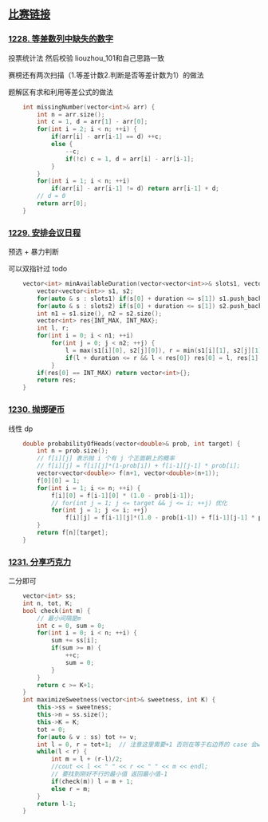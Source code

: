 ## [比赛链接](https://leetcode.cn/contest/biweekly-contest-11/)


### [1228. 等差数列中缺失的数字](https://leetcode.cn/problems/missing-number-in-arithmetic-progression/)

投票统计法 然后校验 liouzhou_101和自己思路一致

赛榜还有两次扫描（1.等差计数2.判断是否等差计数为1）的做法

题解区有求和利用等差公式的做法

```c++
    int missingNumber(vector<int>& arr) {
        int n = arr.size();
        int c = 1, d = arr[1] - arr[0];
        for(int i = 2; i < n; ++i) {
            if(arr[i] - arr[i-1] == d) ++c;
            else {
                --c;
                if(!c) c = 1, d = arr[i] - arr[i-1];
            }
        }
        for(int i = 1; i < n; ++i)
            if(arr[i] - arr[i-1] != d) return arr[i-1] + d;
        // d = 0
        return arr[0];
    }
```


### [1229. 安排会议日程](https://leetcode.cn/problems/meeting-scheduler/)

预选 + 暴力判断

可以双指针过 todo

```c++
    vector<int> minAvailableDuration(vector<vector<int>>& slots1, vector<vector<int>>& slots2, int duration) {
        vector<vector<int>> s1, s2;
        for(auto & s : slots1) if(s[0] + duration <= s[1]) s1.push_back(s);
        for(auto & s : slots2) if(s[0] + duration <= s[1]) s2.push_back(s);
        int n1 = s1.size(), n2 = s2.size();
        vector<int> res{INT_MAX, INT_MAX};
        int l, r;
        for(int i = 0; i < n1; ++i)
            for(int j = 0; j < n2; ++j) {
                l = max(s1[i][0], s2[j][0]), r = min(s1[i][1], s2[j][1]);
                if(l + duration <= r && l < res[0]) res[0] = l, res[1] = l+duration;
            }
        if(res[0] == INT_MAX) return vector<int>{};
        return res;
    }
```

### [1230. 抛掷硬币](https://leetcode.cn/problems/toss-strange-coins/)

线性 dp

```c++
    double probabilityOfHeads(vector<double>& prob, int target) {
        int n = prob.size();
        // f[i][j] 表示抛 i 个有 j 个正面朝上的概率
        // f[i][j] = f[i][j]*(1-prob[i]) + f[i-1][j-1] * prob[i];
        vector<vector<double>> f(n+1, vector<double>(n+1));
        f[0][0] = 1;
        for(int i = 1; i <= n; ++i) {
            f[i][0] = f[i-1][0] * (1.0 - prob[i-1]);
            // for(int j = 1; j <= target && j <= i; ++j) 优化
            for(int j = 1; j <= i; ++j)
                f[i][j] = f[i-1][j]*(1.0 - prob[i-1]) + f[i-1][j-1] * prob[i-1];
        }
        return f[n][target];
    }
```

### [1231. 分享巧克力](https://leetcode.cn/problems/divide-chocolate/)

二分即可

```c++
    vector<int> ss;
    int n, tot, K;
    bool check(int m) {
        // 最小间隔是m
        int c = 0, sum = 0;
        for(int i = 0; i < n; ++i) {
            sum += ss[i];
            if(sum >= m) {
                ++c;
                sum = 0;
            }
        }
        return c >= K+1;
    }
    int maximizeSweetness(vector<int>& sweetness, int K) {
        this->ss = sweetness;
        this->n = ss.size();
        this->K = K;
        tot = 0;
        for(auto & v : ss) tot += v;
        int l = 0, r = tot+1;  // 注意这里需要+1 否则在等于右边界的 case 会wa 就需要多加check(l)
        while(l < r) {
            int m = l + (r-l)/2;
            //cout << l << " " << r << " " << m << endl;
            // 要找到刚好不行的最小值 返回最小值-1
            if(check(m)) l = m + 1;
            else r = m;
        }
        return l-1;
    }
```
